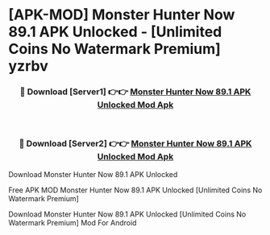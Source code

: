# [APK-MOD] Monster Hunter Now 89.1 APK Unlocked - [Unlimited Coins No Watermark Premium] yzrbv



<div align="center">
<h3>🔴 Download [Server1] 👉👉 <a href="https://momento.my/?title=Monster_Hunter_Now_89.1_APK_Unlocked">Monster Hunter Now 89.1 APK Unlocked Mod Apk</a></h3><br>

<h3>🔴 Download [Server2] 👉👉 <a href="https://momento.my/?title=Monster_Hunter_Now_89.1_APK_Unlocked">Monster Hunter Now 89.1 APK Unlocked Mod Apk</a></h3>
</div>



Download Monster Hunter Now 89.1 APK Unlocked 

Free APK MOD Monster Hunter Now 89.1 APK Unlocked [Unlimited Coins No Watermark Premium]

Download Monster Hunter Now 89.1 APK Unlocked [Unlimited Coins No Watermark Premium] Mod For Android
